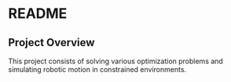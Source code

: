 # README
## Project Overview

This project consists of solving various optimization problems and simulating robotic motion in constrained environments.
